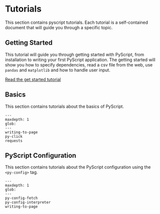 # Tutorials

This section contains pyscript tutorials. Each tutorial is a self-contained document that will guide you through a specific topic.

## Getting Started

This tutorial will guide you through getting started with PyScript, from installation to writing your first PyScript application. The getting started will show you how to specify dependencies,  read a csv file from the web, use `pandas` and `matplotlib` and how to handle user input.

[Read the get started tutorial](getting-started.md)


## Basics

This section contains tutorials about the basics of PyScript.

```{toctree}
---
maxdepth: 1
glob:
---
writing-to-page
py-click
requests
```

## PyScript Configuration

This section contains tutorials about the PyScript configuration using the `<py-config>` tag.


```{toctree}
---
maxdepth: 1
glob:
---
py-config-fetch
py-config-interpreter
writing-to-page
```

